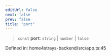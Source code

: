 ```yaml
---
editUrl: false
next: false
prev: false
title: "port"
---
```


> `const` **port**: `string` \| `number` \| `false`

Defined in: home4strays-backend/src/app.ts:45

